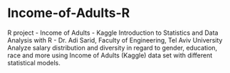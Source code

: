 # Income-of-Adults-R
R project - Income of Adults - Kaggle
Introduction to Statistics and Data Analysis with R - Dr. Adi Sarid, Faculty of Engineering, Tel Aviv University
Analyze salary distribution and diversity in regard to gender, education, race and more using Income of Adults (Kaggle) data set with different statistical models.
